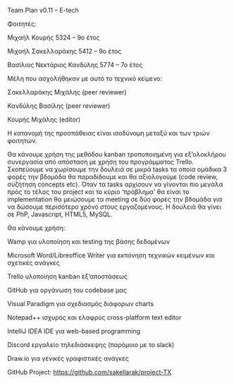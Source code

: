 Team Plan v0.11 – E-tech

Φοιτητές: 


Μιχαήλ Κουρής 5324 – 9ο έτος

Μιχαήλ Σακελλαράκης 5412 – 9ο έτος

Βασίλιος Νεκτάριος Κανδύλης 5774 – 7ο έτος


Μέλη που ασχολήθηκαν με αυτό το τεχνικό κείμενο:

Σακελλαράκης Μιχάλης (peer reviewer)

Κανδύλης Βασίλης (peer reviewer)

Κουρής Μιχάλης (editor)


Η κατανομή της προσπάθειας είναι ισοδύναμη μεταξύ και των τριών φοιτητών.

Θα κάνουμε χρήση της μεθόδου kanban τροποποιημένη για εξ’ολοκλήρου συνεργασία από απόσταση με χρήση του προγράμματος Trello. Σκοπεύουμε να χωρίσουμε την δουλειά σε μικρά tasks τα οποία ομάδικα 3 φορές την βδομάδα θα παραδίδουμε και θα αξιολογούμε (code review, συζήτηση concepts etc). Όταν τα tasks αρχίσουν να γίνονται πιο μεγάλα πρός το τέλος του project και το κύριο ‘πρόβλημα’ θα είναι το implementation θα μειώσουμε τα meeting σε δύο φορές την βδομάδα για να δώσουμε περισότερο χρόνο στους εργαζομένους. Η δουλειά θα γίνει σε PhP, Javascript, HTML5, MySQL.


Θα κάνουμε χρήση:

Wamp για υλοποίηση και testing της βάσης δεδομένων

Microsoft Word/Libreoffice Writer για εκπόνηση τεχνικών κειμένων και σχετικές ανάγκες

Trello υλοποίηση kanban εξ’αποστάσεως

GitHub για οργάνωση του codebase μας

Visual Paradigm για σχεδιασμός διάφορων charts

Notepad++ ισχυρός και ελαφρύς cross-platform text editor

IntelliJ IDEA IDE για web-based programming

Discord εργαλείο τηλεδιάσκεψης (παρόμοιο με το slack)

Draw.io για γενικές γραφιστικές ανάγκες

GitHub Project: https://github.com/sakellarak/project-TX
